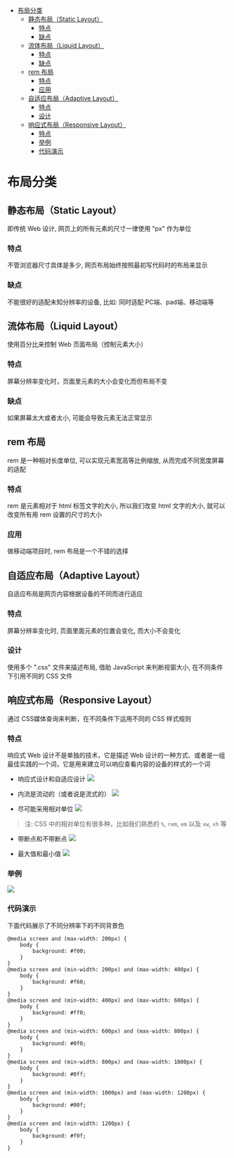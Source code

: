 <!--
 * @Author: shenxh
 * @Date: 2021-12-13 17:21:59
 * @LastEditors: shenxh
 * @LastEditTime: 2021-12-15 16:59:34
 * @Description: 页面布局
-->

- [布局分类](#布局分类)
  - [静态布局（Static Layout）](#静态布局static-layout)
    - [特点](#特点)
    - [缺点](#缺点)
  - [流体布局（Liquid Layout）](#流体布局liquid-layout)
    - [特点](#特点-1)
    - [缺点](#缺点-1)
  - [rem 布局](#rem-布局)
    - [特点](#特点-2)
    - [应用](#应用)
  - [自适应布局（Adaptive Layout）](#自适应布局adaptive-layout)
    - [特点](#特点-3)
    - [设计](#设计)
  - [响应式布局（Responsive Layout）](#响应式布局responsive-layout)
    - [特点](#特点-4)
    - [举例](#举例)
    - [代码演示](#代码演示)

# 布局分类

## 静态布局（Static Layout）
即传统 Web 设计, 网页上的所有元素的尺寸一律使用 "px" 作为单位

### 特点
不管浏览器尺寸具体是多少, 网页布局始终按照最初写代码时的布局来显示

### 缺点
不能很好的适配未知分辨率的设备, 比如: 同时适配 PC端、pad端、移动端等

## 流体布局（Liquid Layout）
使用百分比来控制 Web 页面布局（控制元素大小）

### 特点
屏幕分辨率变化时，页面里元素的大小会变化而但布局不变

### 缺点
如果屏幕太大或者太小, 可能会导致元素无法正常显示

## rem 布局
rem 是一种相对长度单位, 可以实现元素宽高等比例缩放, 从而完成不同宽度屏幕的适配

### 特点
rem 是元素相对于 html 标签文字的大小, 所以我们改变 html 文字的大小, 就可以改变所有用 rem 设置的尺寸的大小

### 应用
做移动端项目时, rem 布局是一个不错的选择

## 自适应布局（Adaptive Layout）
自适应布局是网页内容根据设备的不同而进行适应

### 特点
屏幕分辨率变化时, 页面里面元素的位置会变化, 而大小不会变化

### 设计
使用多个 ".css" 文件来描述布局, 借助 JavaScript 来判断视窗大小, 在不同条件下引用不同的 CSS 文件

## 响应式布局（Responsive Layout）
通过 CSS媒体查询来判断，在不同条件下运用不同的 CSS 样式规则

### 特点
响应式 Web 设计不是单独的技术，它是描述 Web 设计的一种方式、或者是一组最佳实践的一个词，它是用来建立可以响应查看内容的设备的样式的一个词

+ 响应式设计和自适应设计
![](./images/1639558654575.gif)

+ 内流是流动的（或者说是流式的）
![](./images/1639558691144.gif)

+ 尽可能采用相对单位
![](./images/1639558713438.gif)

> 注: CSS 中的相对单位有很多种，比如我们熟悉的 `%`, `rem`, `em` 以及 `vw`, `vh` 等

+ 带断点和不带断点
![](./images/1639558733745.gif)

+ 最大值和最小值
![](./images/1639558749585.gif)

### 举例
![](./images/1639558767201.png)

### 代码演示
下面代码展示了不同分辨率下的不同背景色
```
@media screen and (max-width: 200px) {
    body {
        background: #f00;
    }
}
@media screen and (min-width: 200px) and (max-width: 400px) {
    body {
        background: #f60;
    }
}
@media screen and (min-width: 400px) and (max-width: 600px) {
    body {
        background: #ff0;
    }
}
@media screen and (min-width: 600px) and (max-width: 800px) {
    body {
        background: #0f0;
    }
}
@media screen and (min-width: 800px) and (max-width: 1000px) {
    body {
        background: #0ff;
    }
}
@media screen and (min-width: 1000px) and (max-width: 1200px) {
    body {
        background: #00f;
    }
}
@media screen and (min-width: 1200px) {
    body {
        background: #f0f;
    }
}
```
